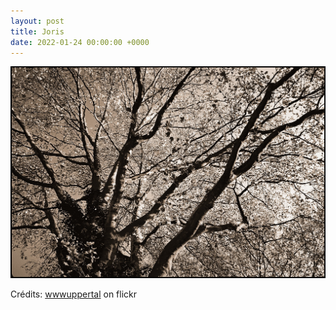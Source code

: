 ```yaml
---
layout: post
title: Joris
date: 2022-01-24 00:00:00 +0000
---
```


![Joris](/images/2022-01-24.jpg)

Crédits: [wwwuppertal](https://www.flickr.com/people/wwwuppertal/) on flickr
